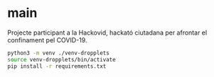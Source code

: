 # main

Projecte participant a la Hackovid, hackató ciutadana per afrontar el confinament pel COVID-19.

```bash
python3 -m venv ./venv-dropplets
source venv-dropplets/bin/activate
pip install -r requirements.txt
```
